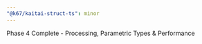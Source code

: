 ```yaml
---
"@k67/kaitai-struct-ts": minor
---
```


Phase 4 Complete - Processing, Parametric Types & Performance
